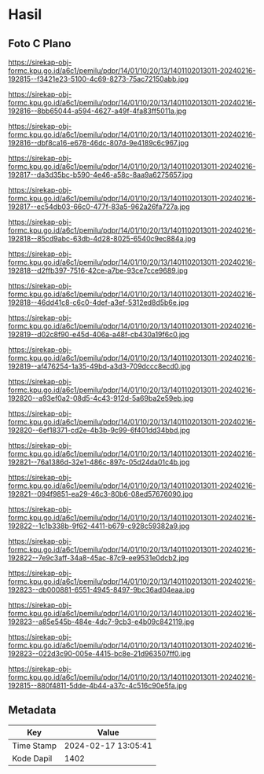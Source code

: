 # Hasil

## Foto C Plano

https://sirekap-obj-formc.kpu.go.id/a6c1/pemilu/pdpr/14/01/10/20/13/1401102013011-20240216-192815--f3421e23-5100-4c69-8273-75ac72150abb.jpg

https://sirekap-obj-formc.kpu.go.id/a6c1/pemilu/pdpr/14/01/10/20/13/1401102013011-20240216-192816--8bb65044-a594-4627-a49f-4fa83ff5011a.jpg

https://sirekap-obj-formc.kpu.go.id/a6c1/pemilu/pdpr/14/01/10/20/13/1401102013011-20240216-192816--dbf8ca16-e678-46dc-807d-9e4189c6c967.jpg

https://sirekap-obj-formc.kpu.go.id/a6c1/pemilu/pdpr/14/01/10/20/13/1401102013011-20240216-192817--da3d35bc-b590-4e46-a58c-8aa9a6275657.jpg

https://sirekap-obj-formc.kpu.go.id/a6c1/pemilu/pdpr/14/01/10/20/13/1401102013011-20240216-192817--ec54db03-66c0-477f-83a5-962a26fa727a.jpg

https://sirekap-obj-formc.kpu.go.id/a6c1/pemilu/pdpr/14/01/10/20/13/1401102013011-20240216-192818--85cd9abc-63db-4d28-8025-6540c9ec884a.jpg

https://sirekap-obj-formc.kpu.go.id/a6c1/pemilu/pdpr/14/01/10/20/13/1401102013011-20240216-192818--d2ffb397-7516-42ce-a7be-93ce7cce9689.jpg

https://sirekap-obj-formc.kpu.go.id/a6c1/pemilu/pdpr/14/01/10/20/13/1401102013011-20240216-192818--46dd41c8-c6c0-4def-a3ef-5312ed8d5b6e.jpg

https://sirekap-obj-formc.kpu.go.id/a6c1/pemilu/pdpr/14/01/10/20/13/1401102013011-20240216-192819--d02c8f90-e45d-406a-a48f-cb430a19f6c0.jpg

https://sirekap-obj-formc.kpu.go.id/a6c1/pemilu/pdpr/14/01/10/20/13/1401102013011-20240216-192819--af476254-1a35-49bd-a3d3-709dccc8ecd0.jpg

https://sirekap-obj-formc.kpu.go.id/a6c1/pemilu/pdpr/14/01/10/20/13/1401102013011-20240216-192820--a93ef0a2-08d5-4c43-912d-5a69ba2e59eb.jpg

https://sirekap-obj-formc.kpu.go.id/a6c1/pemilu/pdpr/14/01/10/20/13/1401102013011-20240216-192820--6ef18371-cd2e-4b3b-9c99-6f401dd34bbd.jpg

https://sirekap-obj-formc.kpu.go.id/a6c1/pemilu/pdpr/14/01/10/20/13/1401102013011-20240216-192821--76a1386d-32e1-486c-897c-05d24da01c4b.jpg

https://sirekap-obj-formc.kpu.go.id/a6c1/pemilu/pdpr/14/01/10/20/13/1401102013011-20240216-192821--094f9851-ea29-46c3-80b6-08ed57676090.jpg

https://sirekap-obj-formc.kpu.go.id/a6c1/pemilu/pdpr/14/01/10/20/13/1401102013011-20240216-192822--1c1b338b-9f62-4411-b679-c928c59382a9.jpg

https://sirekap-obj-formc.kpu.go.id/a6c1/pemilu/pdpr/14/01/10/20/13/1401102013011-20240216-192822--7e9c3aff-34a8-45ac-87c9-ee9531e0dcb2.jpg

https://sirekap-obj-formc.kpu.go.id/a6c1/pemilu/pdpr/14/01/10/20/13/1401102013011-20240216-192823--db000881-6551-4945-8497-9bc36ad04eaa.jpg

https://sirekap-obj-formc.kpu.go.id/a6c1/pemilu/pdpr/14/01/10/20/13/1401102013011-20240216-192823--a85e545b-484e-4dc7-9cb3-e4b09c842119.jpg

https://sirekap-obj-formc.kpu.go.id/a6c1/pemilu/pdpr/14/01/10/20/13/1401102013011-20240216-192823--022d3c90-005e-4415-bc8e-21d963507ff0.jpg

https://sirekap-obj-formc.kpu.go.id/a6c1/pemilu/pdpr/14/01/10/20/13/1401102013011-20240216-192815--880f4811-5dde-4b44-a37c-4c516c90e5fa.jpg


## Metadata

| Key        | Value               |
| ---------- | ------------------- |
| Time Stamp | 2024-02-17 13:05:41 |
| Kode Dapil | 1402                |



